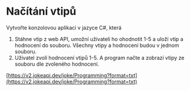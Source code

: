 # Načítání vtipů

Vytvořte konzolovou aplikaci v jazyce C#, která

1) Stáhne vtip z web API, umožní uživateli ho ohodnotit 1-5 a uloží vtip a hodnocení do souboru. Všechny vtipy a hodnocení budou v jednom souboru.
2) Uživatel zvolí hodnocení vtipů 1-5. A program načte a zobrazí vtipy ze souboru dle zvoleného hodnocení.

[https://v2.jokeapi.dev/joke/Programming?format=txt](https://v2.jokeapi.dev/joke/Programming?format=txt)

